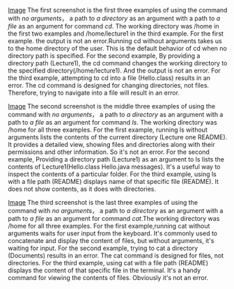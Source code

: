[Image](cd.png)
The first screenshot is the first three examples of using the command with *no arguments*， a path to *a directory* as an argument with a path to *a file* as an argument for command *cd*. The working directory was /home in the first two examples and /home/lecture1 in the third example.
For the first example. the output is not an error.Running cd without arguments takes us to the home directory of the user. This is the default behavior of cd when no directory path is specified.
For the second example, By providing a directory path (Lecture1), the cd command changes the working directory to the specified directory(/home/lecture1). And the output is not an error.
For the third example, attempting to cd into a file (Hello.class) results in an error. The cd command is designed for changing directories, not files. Therefore, trying to navigate into a file will result in an error.


[Image](ls.png)
The second screenshot is the middle three examples of using the command with *no arguments*， a path to *a directory* as an argument with a path to *a file* as an argument for command *ls*. The working directory was /home for all three examples.
For the first example, running ls without arguments lists the contents of the current directory (Lecture one README). It provides a detailed view, showing files and directories along with their permissions and other information. So it's not an error.
For the second example, Providing a directory path (Lecture1) as an argument to ls lists the contents of Lecture1(Hello.class Hello.java messages). It's a useful way to inspect the contents of a particular folder.
For the third example, using ls with a file path (README) displays name of that specific file (README). It does not show contents, as it does with directories.


[Image](cat.png)
The third screenshot is the last three examples of using the command with *no arguments*， a path to *a directory* as an argument with a path to *a file* as an argument for command *cat*.The working directory was /home for all three examples.
For the first example,running cat without arguments waits for user input from the keyboard. It's commonly used to concatenate and display the content of files, but without arguments, it's waiting for input.
For the second example, trying to cat a directory (Documents) results in an error. The cat command is designed for files, not directories.
For the third example, using cat with a file path (README) displays the content of that specific file in the terminal. It's a handy command for viewing the contents of files. Obviously it's not an error.
